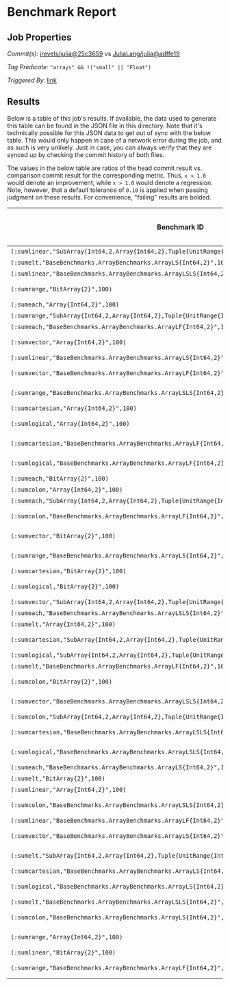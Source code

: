 # Benchmark Report

## Job Properties

*Commit(s):* [jrevels/julia@25c3659](https://github.com/jrevels/julia/commit/25c3659d6cec2ebf6e6c7d16b03adac76a47b42a) vs [JuliaLang/julia@adffe19](https://github.com/JuliaLang/julia/commit/adffe19dfb704444789429bffa51f4e05b386125)

*Tag Predicate:* `"arrays" && !("small" || "Float")`

*Triggered By:* [link](https://github.com/jrevels/julia/pull/2#discussion_r48678781)

## Results

Below is a table of this job's results. If available, the data used to generate this
table can be found in the JSON file in this directory. Note that it's technically possible
for this JSON data to get out of sync with the below table. This would only happen in case
of a network error during the job, and as such is very unlikely. Just in case, you can always
verify that they are synced up by checking the commit history of both files.

The values in the below table are ratios of the head commit result vs. comparison commit
result for the corresponding metric. Thus, `x < 1.0` would denote an improvement, while
`x > 1.0` would denote a regression. Note, however, that a default tolerance of `0.10` is
applied when passing judgment on these results. For convenience, "failing" results are bolded.

| Benchmark ID | time | % of time spent in GC | bytes allocated | number of allocations |
|--------------|------|-----------------------|-----------------|-----------------------|
| `(:sumlinear,"SubArray{Int64,2,Array{Int64,2},Tuple{UnitRange{Int64},UnitRange{Int64}},1}",100)` | 0.97 | 1.05 | 1.0 | 1.0 |
| `(:sumelt,"BaseBenchmarks.ArrayBenchmarks.ArrayLS{Int64,2}",100)` | 0.97 | 1.0 | 1.0 | 1.0 |
| `(:sumlinear,"BaseBenchmarks.ArrayBenchmarks.ArrayLSLS{Int64,2}",100)` | 0.95 | 1.0 | 1.0 | 1.0 |
| `(:sumrange,"BitArray{2}",100)` | **2.55 {F}** | 0.4 | **1.13 {F}** | **1.17 {F}** |
| `(:sumeach,"Array{Int64,2}",100)` | 1.01 | 1.0 | 1.0 | 1.0 |
| `(:sumrange,"SubArray{Int64,2,Array{Int64,2},Tuple{UnitRange{Int64},UnitRange{Int64}},1}",100)` | 0.95 | 1.01 | 1.0 | 1.0 |
| `(:sumeach,"BaseBenchmarks.ArrayBenchmarks.ArrayLF{Int64,2}",100)` | 1.0 | 1.0 | 1.0 | 1.0 |
| `(:sumvector,"Array{Int64,2}",100)` | **4.09 {F}** | 0.46 | **1.37 {F}** | **2.0 {F}** |
| `(:sumlinear,"BaseBenchmarks.ArrayBenchmarks.ArrayLS{Int64,2}",100)` | 0.96 | 1.0 | 1.0 | 1.0 |
| `(:sumvector,"BaseBenchmarks.ArrayBenchmarks.ArrayLF{Int64,2}",100)` | **3.89 {F}** | 0.46 | **1.37 {F}** | **2.0 {F}** |
| `(:sumrange,"BaseBenchmarks.ArrayBenchmarks.ArrayLSLS{Int64,2}",100)` | **1.89 {F}** | 0.56 | 1.02 | **1.4 {F}** |
| `(:sumcartesian,"Array{Int64,2}",100)` | 0.77 | 1.0 | 1.0 | 1.0 |
| `(:sumlogical,"Array{Int64,2}",100)` | **1.49 {F}** | 0.82 | 1.04 | **1.67 {F}** |
| `(:sumcartesian,"BaseBenchmarks.ArrayBenchmarks.ArrayLF{Int64,2}",100)` | **1.24 {F}** | 1.0 | 1.0 | 1.0 |
| `(:sumlogical,"BaseBenchmarks.ArrayBenchmarks.ArrayLF{Int64,2}",100)` | **1.52 {F}** | 0.81 | 1.04 | **1.67 {F}** |
| `(:sumeach,"BitArray{2}",100)` | 1.0 | 1.0 | 1.0 | 1.0 |
| `(:sumcolon,"Array{Int64,2}",100)` | 0.9 | 0.9 | 1.0 | 1.0 |
| `(:sumeach,"SubArray{Int64,2,Array{Int64,2},Tuple{UnitRange{Int64},UnitRange{Int64}},1}",100)` | 1.03 | 1.0 | 1.0 | 1.0 |
| `(:sumcolon,"BaseBenchmarks.ArrayBenchmarks.ArrayLF{Int64,2}",100)` | **1.24 {F}** | 0.71 | 1.0 | 1.0 |
| `(:sumvector,"BitArray{2}",100)` | **2.01 {F}** | 0.77 | **1.37 {F}** | **1.67 {F}** |
| `(:sumrange,"BaseBenchmarks.ArrayBenchmarks.ArrayLS{Int64,2}",100)` | **1.74 {F}** | 0.6 | 1.02 | **1.5 {F}** |
| `(:sumcartesian,"BitArray{2}",100)` | 1.0 | 1.0 | 1.0 | 1.0 |
| `(:sumlogical,"BitArray{2}",100)` | **1.44 {F}** | 0.85 | 1.06 | **1.5 {F}** |
| `(:sumvector,"SubArray{Int64,2,Array{Int64,2},Tuple{UnitRange{Int64},UnitRange{Int64}},1}",100)` | 0.95 | 1.04 | 1.0 | 1.0 |
| `(:sumeach,"BaseBenchmarks.ArrayBenchmarks.ArrayLSLS{Int64,2}",100)` | 0.98 | 1.0 | 1.0 | 1.0 |
| `(:sumelt,"Array{Int64,2}",100)` | 1.0 | 1.0 | 1.0 | 1.0 |
| `(:sumcartesian,"SubArray{Int64,2,Array{Int64,2},Tuple{UnitRange{Int64},UnitRange{Int64}},1}",100)` | **1.15 {F}** | 1.0 | 1.0 | 1.0 |
| `(:sumlogical,"SubArray{Int64,2,Array{Int64,2},Tuple{UnitRange{Int64},UnitRange{Int64}},1}",100)` | 1.1 | 1.03 | 1.0 | 1.0 |
| `(:sumelt,"BaseBenchmarks.ArrayBenchmarks.ArrayLF{Int64,2}",100)` | 1.0 | 1.0 | 1.0 | 1.0 |
| `(:sumcolon,"BitArray{2}",100)` | **3.49 {F}** | 0.3 | 0.91 | 0.75 |
| `(:sumvector,"BaseBenchmarks.ArrayBenchmarks.ArrayLSLS{Int64,2}",100)` | **3.86 {F}** | 0.49 | **1.33 {F}** | **1.67 {F}** |
| `(:sumcolon,"SubArray{Int64,2,Array{Int64,2},Tuple{UnitRange{Int64},UnitRange{Int64}},1}",100)` | 1.0 | 0.97 | 1.0 | 1.0 |
| `(:sumcartesian,"BaseBenchmarks.ArrayBenchmarks.ArrayLSLS{Int64,2}",100)` | **1.19 {F}** | 1.0 | 1.0 | 1.0 |
| `(:sumlogical,"BaseBenchmarks.ArrayBenchmarks.ArrayLSLS{Int64,2}",100)` | **1.5 {F}** | 0.81 | 1.03 | **1.5 {F}** |
| `(:sumeach,"BaseBenchmarks.ArrayBenchmarks.ArrayLS{Int64,2}",100)` | 0.98 | 1.0 | 1.0 | 1.0 |
| `(:sumelt,"BitArray{2}",100)` | 1.0 | 1.0 | 1.0 | 1.0 |
| `(:sumlinear,"Array{Int64,2}",100)` | 1.0 | 1.0 | 1.0 | 1.0 |
| `(:sumcolon,"BaseBenchmarks.ArrayBenchmarks.ArrayLSLS{Int64,2}",100)` | **1.43 {F}** | 0.65 | 1.0 | 1.0 |
| `(:sumlinear,"BaseBenchmarks.ArrayBenchmarks.ArrayLF{Int64,2}",100)` | 1.01 | 1.0 | 1.0 | 1.0 |
| `(:sumvector,"BaseBenchmarks.ArrayBenchmarks.ArrayLS{Int64,2}",100)` | **3.86 {F}** | 0.45 | **1.37 {F}** | **2.0 {F}** |
| `(:sumelt,"SubArray{Int64,2,Array{Int64,2},Tuple{UnitRange{Int64},UnitRange{Int64}},1}",100)` | **1.21 {F}** | 1.0 | 1.0 | 1.0 |
| `(:sumcartesian,"BaseBenchmarks.ArrayBenchmarks.ArrayLS{Int64,2}",100)` | 1.04 | 1.0 | 1.0 | 1.0 |
| `(:sumlogical,"BaseBenchmarks.ArrayBenchmarks.ArrayLS{Int64,2}",100)` | **1.5 {F}** | 0.82 | 1.04 | **1.67 {F}** |
| `(:sumelt,"BaseBenchmarks.ArrayBenchmarks.ArrayLSLS{Int64,2}",100)` | 0.76 | 1.0 | 1.0 | 1.0 |
| `(:sumcolon,"BaseBenchmarks.ArrayBenchmarks.ArrayLS{Int64,2}",100)` | **1.22 {F}** | 0.73 | 1.0 | 1.0 |
| `(:sumrange,"Array{Int64,2}",100)` | **1.59 {F}** | 0.65 | 1.02 | **1.5 {F}** |
| `(:sumlinear,"BitArray{2}",100)` | 1.0 | 1.0 | 1.0 | 1.0 |
| `(:sumrange,"BaseBenchmarks.ArrayBenchmarks.ArrayLF{Int64,2}",100)` | **1.74 {F}** | 0.61 | 1.02 | **1.5 {F}** |

